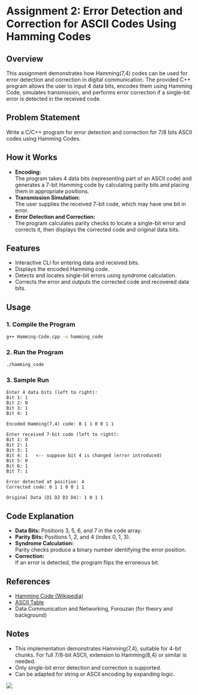 # Assignment 2: Error Detection and Correction for ASCII Codes Using Hamming Codes

## Overview

This assignment demonstrates how Hamming(7,4) codes can be used for error detection and correction in digital communication. The provided C++ program allows the user to input 4 data bits, encodes them using Hamming Code, simulates transmission, and performs error correction if a single-bit error is detected in the received code.

## Problem Statement

Write a C/C++ program for error detection and correction for 7/8 bits ASCII codes using Hamming Codes.

## How it Works

- **Encoding:**  
  The program takes 4 data bits (representing part of an ASCII code) and generates a 7-bit Hamming code by calculating parity bits and placing them in appropriate positions.
- **Transmission Simulation:**  
  The user supplies the received 7-bit code, which may have one bit in error.
- **Error Detection and Correction:**  
  The program calculates parity checks to locate a single-bit error and corrects it, then displays the corrected code and original data bits.

## Features

- Interactive CLI for entering data and received bits.
- Displays the encoded Hamming code.
- Detects and locates single-bit errors using syndrome calculation.
- Corrects the error and outputs the corrected code and recovered data bits.

## Usage

### 1. Compile the Program

```bash
g++ Hamming-Code.cpp -o hamming_code
```

### 2. Run the Program

```bash
./hamming_code
```

### 3. Sample Run

```
Enter 4 data bits (left to right):
Bit 1: 1
Bit 2: 0
Bit 3: 1
Bit 4: 1

Encoded Hamming(7,4) code: 0 1 1 0 0 1 1

Enter received 7-bit code (left to right):
Bit 1: 0
Bit 2: 1
Bit 3: 1
Bit 4: 1   <-- suppose bit 4 is changed (error introduced)
Bit 5: 0
Bit 6: 1
Bit 7: 1

Error detected at position: 4
Corrected code: 0 1 1 0 0 1 1

Original Data (D1 D2 D3 D4): 1 0 1 1
```

## Code Explanation

- **Data Bits:** Positions 3, 5, 6, and 7 in the code array.
- **Parity Bits:** Positions 1, 2, and 4 (index 0, 1, 3).
- **Syndrome Calculation:**  
  Parity checks produce a binary number identifying the error position.
- **Correction:**  
  If an error is detected, the program flips the erroneous bit.

## References

- [Hamming Code (Wikipedia)](https://en.wikipedia.org/wiki/Hamming_code)
- [ASCII Table](https://www.ascii-code.com/)
- Data Communication and Networking, Forouzan (for theory and background)


## Notes

- This implementation demonstrates Hamming(7,4), suitable for 4-bit chunks. For full 7/8-bit ASCII, extension to Hamming(8,4) or similar is needed.
- Only single-bit error detection and correction is supported.
- Can be adapted for string or ASCII encoding by expanding logic.
 <img src="https://capsule-render.vercel.app/api?type=waving&color=gradient&height=100&section=footer"/>
